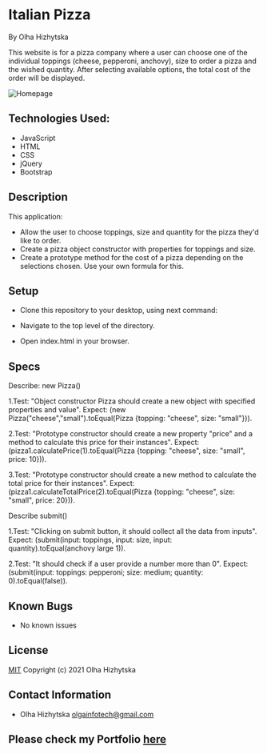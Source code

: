 # **Italian Pizza**
By Olha Hizhytska

This website is for a pizza company where a user can choose one of the individual toppings (cheese, pepperoni, anchovy), size to order a pizza and the wished quantity. After selecting available options, the total cost of the order will be displayed.



![Homepage](images/)

## Technologies Used:

* JavaScript
* HTML
* CSS
* jQuery
* Bootstrap


## Description

This application:
 - Allow the user to choose toppings, size and quantity for the pizza they'd like to order.
 - Create a pizza object constructor with properties for toppings and size.
 - Create a prototype method for the cost of a pizza depending on the selections chosen. Use your own formula for this.

 

## Setup

- Clone this repository to your desktop, using next command:

- Navigate to the top level of the directory.

- Open index.html in your browser.

## Specs
Describe: new Pizza()

1.Test: "Object constructor Pizza should create a new object with specified properties and value".
Expect: (new Pizza("cheese","small").toEqual(Pizza {topping: "cheese", size: "small"})).

2.Test: "Prototype constructor should create a new property "price" and a method to calculate this price for their instances".
Expect: (pizza1.calculatePrice(1).toEqual(Pizza {topping: "cheese", size: "small", price: 10})).

3.Test: "Prototype constructor should create a new method to calculate the total price for their instances".
Expect: (pizza1.calculateTotalPrice(2).toEqual(Pizza {topping: "cheese", size: "small", price: 20})).

Describe submit()

1.Test: "Clicking on submit button, it should collect all the data from inputs".
Expect: (submit(input: toppings, input: size, input: quantity).toEqual(anchovy large 1)).

2.Test: "It should check if a user provide a number more than 0".
Expect: (submit(input: toppings: pepperoni; size: medium; quantity: 0).toEqual(false)).

## Known Bugs

- No known issues

## License

[MIT](https://en.wikipedia.org/wiki/MIT_License)
Copyright (c) 2021 Olha Hizhytska

## Contact Information

- Olha Hizhytska olgainfotech@gmail.com

## Please check my Portfolio [here]()
